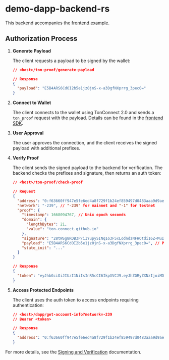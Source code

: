 # demo-dapp-backend-rs

This backend accompanies the [frontend example](https://github.com/liketurbo/demo-dapp-with-backend).

## Authorization Process

1. **Generate Payload**

   The client requests a payload to be signed by the wallet:

   ```json
   // <host>/ton-proof/generate-payload

   // Response
   {
     "payload": "E5B4ARS6CdOI2b5e1jz0jnS-x-a3DgfNXprrg_3pec0="
   }
   ```

2. **Connect to Wallet**

   The client connects to the wallet using TonConnect 2.0 and sends a `ton_proof` request with the payload. Details can be found in the [frontend SDK](https://github.com/ton-connect/sdk/tree/main/packages/sdk).

3. **User Approval**

   The user approves the connection, and the client receives the signed payload with additional prefixes.

4. **Verify Proof**

   The client sends the signed payload to the backend for verification. The backend checks the prefixes and signature, then returns an auth token:

   ```json
   // <host>/ton-proof/check-proof

   // Request
   {
     "address": "0:f63660ff947e5fe6ed4a8f729f1b24ef859497d0483aaa9d9ae48414297c4e1b", // User's address
     "network": "-239", // "-239" for mainnet and "-1" for testnet
     "proof": {
       "timestamp": 1668094767, // Unix epoch seconds
       "domain": {
         "lengthBytes": 21,
         "value": "ton-connect.github.io"
       },
       "signature": "28tWSg8RDB3P/iIYupySINq1o3F5xLodndzNFHOtdi16Z+MuII8LAPnHLT3E6WTB27//qY4psU5Rf5/aJaIIAA==",
       "payload": "E5B4ARS6CdOI2b5e1jz0jnS-x-a3DgfNXprrg_3pec0=", // Payload from step 1
       "state_init": "..."
     }
   }

   // Response
   {
     "token": "eyJhbGciOiJIUzI1NiIsInR5cCI6IkpXVCJ9.eyJhZGRyZXNzIjoiMDpmNjM2NjBmZjk0N2U1ZmU2ZWQ0YThmNzI5ZjFiMjRlZjg1OTQ5N2QwNDgzYWFhOWQ5YWU0ODQxNDI5N2M0ZTFiIiwiZXhwIjoxNjY4MDk4NDkwfQ.13sg3Mgt2hT9_vChan3bmQkp_Wsigj9YjSoKABTsVGA"
   }
   ```

5. **Access Protected Endpoints**

   The client uses the auth token to access endpoints requiring authentication:

   ```json
   // <host>/dapp/get-account-info?network=-239
   // Bearer <token>

   // Response
   {
     "address": "0:f63660ff947e5fe6ed4a8f729f1b24ef859497d0483aaa9d9ae48414297c4e1b"
   }
   ```

For more details, see the [Signing and Verification](https://docs.ton.org/develop/dapps/ton-connect/sign) documentation.
